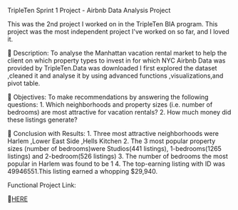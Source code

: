 TripleTen Sprint 1 Project - Airbnb Data Analysis Project

This was the 2nd project I worked on in the TripleTen BIA program. This project was the most independent project I've worked on so far, and I loved it.


 🔗 Description: To analyse the Manhattan vacation rental market to help the client on which property types to invest in for which NYC Airbnb Data was provided by TripleTen.Data was downloaded I first explored the dataset ,cleaned it and analyse it by using advanced functions ,visualizations,and pivot table.


 🔗 Objectives: To make recommendations by answering the following questions:
      1. Which neighborhoods and property sizes (i.e. number of bedrooms) are most attractive for vacation rentals?
      2. How much money did these listings generate?

 🔗 Conclusion with Results:
      1. Three most attractive neighborhoods were Harlem ,Lower East Side ,Hells  Kitchen
      2. The 3 most popular property sizes (number of bedrooms)were Studios(441 listings), 1-bedrooms(1265 listings)
      and 2-bedroom(526 listings)
      3. The  number of bedrooms  the most popular in Harlem was found to be 1
      4. The top-earning listing  with ID was 49946551.This listing earned a whopping $29,940.

Functional Project Link:





   







 🔗[HERE]( https://docs.google.com/spreadsheets/d/1IirTIK3Byh-ecQVcH5Oxc8gOhtsRo7A4B_Cm5dac9ts/edit?usp=sharing)

